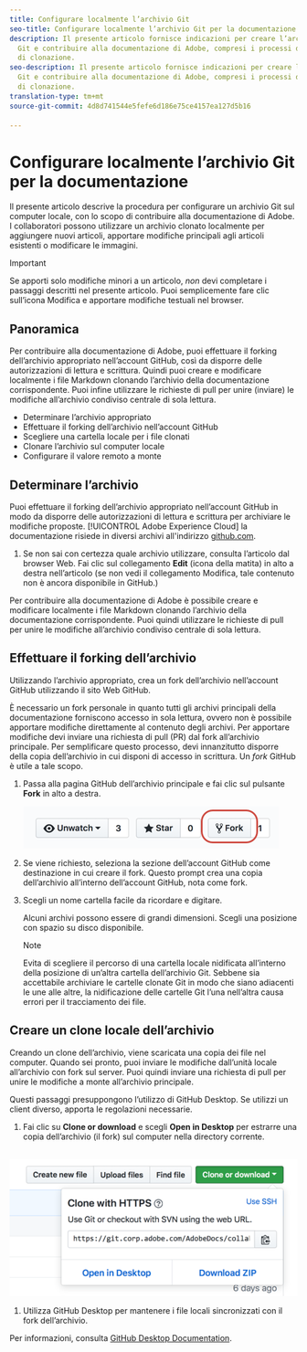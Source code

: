 ```yaml
---
title: Configurare localmente l’archivio Git
seo-title: Configurare localmente l’archivio Git per la documentazione di Adobe
description: Il presente articolo fornisce indicazioni per creare l’archivio locale
  Git e contribuire alla documentazione di Adobe, compresi i processi di forking e
  di clonazione.
seo-description: Il presente articolo fornisce indicazioni per creare l’archivio locale
  Git e contribuire alla documentazione di Adobe, compresi i processi di forking e
  di clonazione.
translation-type: tm+mt
source-git-commit: 4d8d741544e5fefe6d186e75ce4157ea127d5b16

---
```


# Configurare localmente l’archivio Git per la documentazione

Il presente articolo descrive la procedura per configurare un archivio Git sul computer locale, con lo scopo di contribuire alla documentazione di Adobe. I collaboratori possono utilizzare un archivio clonato localmente per aggiungere nuovi articoli, apportare modifiche principali agli articoli esistenti o modificare le immagini.

> [!IMPORTANT]
> Se apporti solo modifiche minori a un articolo, *non* devi completare i passaggi descritti nel presente articolo. Puoi semplicemente fare clic sull’icona Modifica e apportare modifiche testuali nel browser.

## Panoramica

Per contribuire alla documentazione di Adobe, puoi effettuare il forking dell’archivio appropriato nell’account GitHub, così da disporre delle autorizzazioni di lettura e scrittura. Quindi puoi creare e modificare localmente i file Markdown clonando l’archivio della documentazione corrispondente. Puoi infine utilizzare le richieste di pull per unire (inviare) le modifiche all’archivio condiviso centrale di sola lettura.

* Determinare l’archivio appropriato
* Effettuare il forking dell’archivio nell’account GitHub
* Scegliere una cartella locale per i file clonati
* Clonare l’archivio sul computer locale
* Configurare il valore remoto a monte

## Determinare l’archivio

Puoi effettuare il forking dell’archivio appropriato nell’account GitHub in modo da disporre delle autorizzazioni di lettura e scrittura per archiviare le modifiche proposte. [!UICONTROL Adobe Experience Cloud] la documentazione risiede in diversi archivi all'indirizzo [github.com](https://www.github.com/adobedocs).

1. Se non sai con certezza quale archivio utilizzare, consulta l’articolo dal browser Web. Fai clic sul collegamento **Edit** (icona della matita) in alto a destra nell’articolo (se non vedi il collegamento Modifica, tale contenuto non è ancora disponibile in GitHub.)

Per contribuire alla documentazione di Adobe è possibile creare e modificare localmente i file Markdown clonando l’archivio della documentazione corrispondente. Puoi quindi utilizzare le richieste di pull per unire le modifiche all’archivio condiviso centrale di sola lettura.

<!---
![GitHub Triangle](/assets/git-and-github-initial-setup.png)

If you're new to GitHub, watch the following video for a conceptual overview of the forking and cloning process:

>[!VIDEO https://channel9.msdn.com/Blogs/CoolMoose/Git-Repository-Setup/player]
-->

## Effettuare il forking dell’archivio

Utilizzando l’archivio appropriato, crea un fork dell’archivio nell’account GitHub utilizzando il sito Web GitHub.

È necessario un fork personale in quanto tutti gli archivi principali della documentazione forniscono accesso in sola lettura, ovvero non è possibile apportare modifiche direttamente al contenuto degli archivi. Per apportare modifiche devi inviare una richiesta di pull (PR) dal fork all’archivio principale. Per semplificare questo processo, devi innanzitutto disporre della copia dell’archivio in cui disponi di accesso in scrittura. Un *fork* GitHub è utile a tale scopo.

1. Passa alla pagina GitHub dell’archivio principale e fai clic sul pulsante **Fork** in alto a destra.

   ![GitHub fork](assets/fork-simple.png)

1. Se viene richiesto, seleziona la sezione dell’account GitHub come destinazione in cui creare il fork. Questo prompt crea una copia dell’archivio all’interno dell’account GitHub, nota come fork.

1. Scegli un nome cartella facile da ricordare e digitare.

   Alcuni archivi possono essere di grandi dimensioni. Scegli una posizione con spazio su disco disponibile.

   > [!NOTE]
   > Evita di scegliere il percorso di una cartella locale nidificata all’interno della posizione di un’altra cartella dell’archivio Git. Sebbene sia accettabile archiviare le cartelle clonate Git in modo che siano adiacenti le une alle altre, la nidificazione delle cartelle Git l’una nell’altra causa errori per il tracciamento dei file.

## Creare un clone locale dell’archivio

Creando un clone dell’archivio, viene scaricata una copia dei file nel computer. Quando sei pronto, puoi inviare le modifiche dall’unità locale all’archivio con fork sul server. Puoi quindi inviare una richiesta di pull per unire le modifiche a monte all’archivio principale.

Questi passaggi presuppongono l’utilizzo di GitHub Desktop. Se utilizzi un client diverso, apporta le regolazioni necessarie.

1. Fai clic su **Clone or download** e scegli **Open in Desktop** per estrarre una copia dell’archivio (il fork) sul computer nella directory corrente.

  ![Clone repo](assets/clone-pulldown.png)

1. Utilizza GitHub Desktop per mantenere i file locali sincronizzati con il fork dell’archivio.

Per informazioni, consulta [GitHub Desktop Documentation](https://help.github.com/desktop/).
